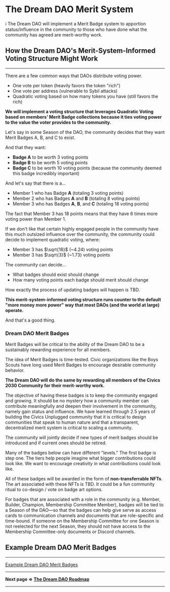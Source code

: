 # The Dream DAO Merit System

<aside>
ℹ️ The Dream DAO will implement a Merit Badge system to apportion status/influence in the community to those who have done what the community has agreed are merit-worthy work.

</aside>

## How the Dream DAO's Merit-System-Informed Voting Structure Might Work

---

There are a few common ways that DAOs distribute voting power.

- One vote per token (heavily favors the token "rich")
- One vote per address (vulnerable to Sybil attacks)
- Quadratic voting based on how many tokens you have (still favors the rich)

**We will implement a voting structure that leverages Quadratic Voting based on members’ Merit Badge collections because it ties voting power to the value the voter provides to the community.**

Let's say in some Season of the DAO, the community decides that they want Merit Badges A, B, and C to exist.

And that they want:

- **Badge A** to be worth 3 voting points
- **Badge B** to be worth 5 voting points
- **Badge C** to be worth 10 voting points (because the community deemed this badge incredibly important)

And let's say that there is a...

- Member 1 who has Badge **A** (totaling 3 voting points)
- Member 2 who has Badges **A** and **B** (totaling 8 voting points)
- Member 3 who has Badges **A**, **B**, and **C** (totaling 18 voting points)

The fact that Member 3 has 18 points means that they have 6 times more voting power than Member 1.

If we don't like that certain highly engaged people in the community have this much outsized influence over the community, the community could decide to implement quadratic voting, where:

- Member 3 has $\sqrt{18}$ (~4.24) voting points
- Member 3 has $\sqrt{3}$ (~1.73) voting points

The community can decide...

- What badges should exist should change
- How many voting points each badge should merit should change

How exactly the process of updating badges will happen is TBD.

**This merit-system-informed voting structure runs counter to the default "more money more power" way that most DAOs (and the world at large) operate.**

And that's a good thing.

### Dream DAO Merit Badges

Merit Badges will be critical to the ability of the Dream DAO to be a sustainably rewarding experience for all members.

The idea of Merit Badges is time-tested. Civic organizations like the Boys Scouts have long used Merit Badges to encourage desirable community behavior.

**The Dream DAO will do the same by rewarding all members of the Civics 2030 Community for their merit-worthy work.**

The objective of having these badges is to keep the community engaged and growing. It should be no mystery how a community member can contribute meaningfully and deepen their involvement in the community, namely gain status and influence. We have learned through 2.5 years of building the Civics Unplugged community that it is critical to design communities that speak to human nature and that a transparent, decentralized merit system is critical to scaling a community.

The community will jointly decide if new types of merit badges should be introduced and if current ones should be retired.

Many of the badges below can have different "levels." The first badge is step one. The tiers help people imagine what bigger contributions could look like. We want to encourage creativity in what contributions could look like.

All of these badges will be awarded in the form of **non-transferrable** **NFTs**. The art associated with these NFTs is TBD. It could be a fun community ritual to co-design / vote on badge art options.

For badges that are associated with a role in the community (e.g. Member, Builder, Champion, Membership Committee Member), badges will be tied to a Season of the DAO—so that the badges can help give serve as access cards to communication channels and documents that are role-specific and time-bound. If someone on the Membership Committee for one Season is not reelected for the next Season, they should not have access to the Membership Committee-only documents or Discord channels.

## Example Dream DAO Merit Badges

---

[Example Dream DAO Merit Badges](The%20Dream%20DAO%20Merit%20System%204b05330846d547d4ba4434979e9aaf0a/Example%20Dream%20DAO%20Merit%20Badges%206e4ff6be5c784e21b52fb88e88b5dbf2.csv)

---

**Next page ⇒ [The Dream DAO Roadmap](The%20Dream%20DAO%20Roadmap%20c912b6dca32640e5ac8e3ca6be2b7581.md)** 

---